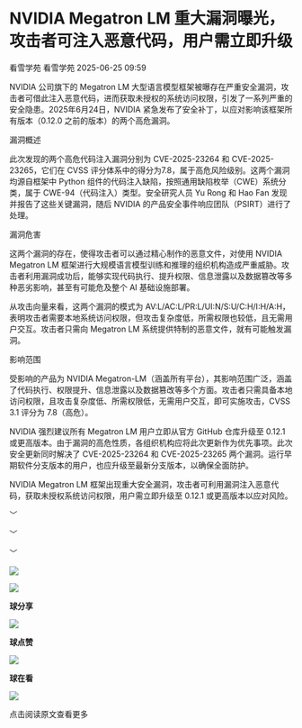 #  NVIDIA Megatron LM 重大漏洞曝光，攻击者可注入恶意代码，用户需立即升级  
看雪学苑  看雪学苑   2025-06-25 09:59  
  
NVIDIA 公司旗下的 Megatron LM 大型语言模型框架被曝存在严重安全漏洞，攻击者可借此注入恶意代码，进而获取未授权的系统访问权限，引发了一系列严重的安全隐患。2025年6月24日，NVIDIA 紧急发布了安全补丁，以应对影响该框架所有版本（0.12.0 之前的版本）的两个高危漏洞。  
  
  
漏洞概述  
  
此次发现的两个高危代码注入漏洞分别为 CVE-2025-23264 和 CVE-2025-23265，它们在 CVSS 评分体系中的得分为7.8，属于高危风险级别。这两个漏洞均源自框架中 Python 组件的代码注入缺陷，按照通用缺陷枚举（CWE）系统分类，属于 CWE-94（代码注入）类型。安全研究人员 Yu Rong 和 Hao Fan 发现并报告了这些关键漏洞，随后 NVIDIA 的产品安全事件响应团队（PSIRT）进行了处理。  
  
  
漏洞危害  
  
这两个漏洞的存在，使得攻击者可以通过精心制作的恶意文件，对使用 NVIDIA Megatron LM 框架进行大规模语言模型训练和推理的组织机构造成严重威胁。攻击者利用漏洞成功后，能够实现代码执行、提升权限、信息泄露以及数据篡改等多种恶劣影响，甚至有可能危及整个 AI 基础设施部署。  
  
  
从攻击向量来看，这两个漏洞的模式为 AV:L/AC:L/PR:L/UI:N/S:U/C:H/I:H/A:H，表明攻击者需要本地系统访问权限，但攻击复杂度低，所需权限也较低，且无需用户交互。攻击者只需向 Megatron LM 系统提供特制的恶意文件，就有可能触发漏洞。  
  
  
影响范围  
  
受影响的产品为 NVIDIA Megatron-LM（涵盖所有平台），其影响范围广泛，涵盖了代码执行、权限提升、信息泄露以及数据篡改等多个方面。攻击者只需具备本地访问权限，且攻击复杂度低、所需权限低，无需用户交互，即可实施攻击，CVSS 3.1 评分为 7.8（高危）。  
  
  
NVIDIA 强烈建议所有 Megatron LM 用户立即从官方 GitHub 仓库升级至 0.12.1 或更高版本。由于漏洞的高危性质，各组织机构应将此次更新作为优先事项。此次安全更新同时解决了 CVE-2025-23264 和 CVE-2025-23265 两个漏洞。运行早期软件分支版本的用户，也应升级至最新分支版本，以确保全面防护。  
  
  
  
NVIDIA Megatron LM 框架出现重大安全漏洞，攻击者可利用漏洞注入恶意代码，获取未授权系统访问权限，用户需立即升级至 0.12.1 或更高版本以应对风险。  
  
  
  
﹀  
  
﹀  
  
﹀  
  
  
![](https://mmbiz.qpic.cn/mmbiz_jpg/Uia4617poZXP96fGaMPXib13V1bJ52yHq9ycD9Zv3WhiaRb2rKV6wghrNa4VyFR2wibBVNfZt3M5IuUiauQGHvxhQrA/640?wx_fmt=jpeg "")  
  
  
![](https://mmbiz.qpic.cn/sz_mmbiz_gif/1UG7KPNHN8Fjcl6q2ORwibt8PXPU5bLibE1yC1VFg5b1Fw8RncvZh2CWWiazpL6gPXp0lXED2x1ODLVNicsagibuxRw/640?wx_fmt=gif&from=appmsg "")  
  
**球分享**  
  
![](https://mmbiz.qpic.cn/sz_mmbiz_gif/1UG7KPNHN8Fjcl6q2ORwibt8PXPU5bLibE1yC1VFg5b1Fw8RncvZh2CWWiazpL6gPXp0lXED2x1ODLVNicsagibuxRw/640?wx_fmt=gif&from=appmsg "")  
  
**球点赞**  
  
![](https://mmbiz.qpic.cn/sz_mmbiz_gif/1UG7KPNHN8Fjcl6q2ORwibt8PXPU5bLibE1yC1VFg5b1Fw8RncvZh2CWWiazpL6gPXp0lXED2x1ODLVNicsagibuxRw/640?wx_fmt=gif&from=appmsg "")  
  
**球在看**  
  
  
![](https://mmbiz.qpic.cn/sz_mmbiz_gif/1UG7KPNHN8Fjcl6q2ORwibt8PXPU5bLibExiboJzOiafqGLvlOkrmU6NIr3qSr7ibpkIo2N5mhCTNXoMl37s2oRSIDw/640?wx_fmt=gif&from=appmsg "")  
  
点击阅读原文查看更多  
  
